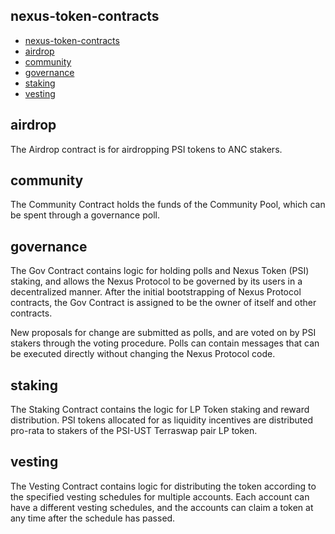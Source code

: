## nexus-token-contracts

- [nexus-token-contracts](#nexus-token-contracts)
- [airdrop](#airdrop)
- [community](#community)
- [governance](#governance)
- [staking](#staking)
- [vesting](#vesting)

## airdrop

The Airdrop contract is for airdropping PSI tokens to ANC stakers.

## community

The Community Contract holds the funds of the Community Pool, which can be spent through a governance poll.

## governance

The Gov Contract contains logic for holding polls and Nexus Token (PSI) staking, and allows the Nexus Protocol to be governed by its users in a decentralized manner. After the initial bootstrapping of Nexus Protocol contracts, the Gov Contract is assigned to be the owner of itself and other contracts.

New proposals for change are submitted as polls, and are voted on by PSI stakers through the voting procedure. Polls can contain messages that can be executed directly without changing the Nexus Protocol code.

## staking

The Staking Contract contains the logic for LP Token staking and reward distribution. PSI tokens allocated for as liquidity incentives are distributed pro-rata to stakers of the PSI-UST Terraswap pair LP token.

## vesting

The Vesting Contract contains logic for distributing the token according to the specified vesting schedules for multiple accounts. Each account can have a different vesting schedules, and the accounts can claim a token at any time after the schedule has passed.

